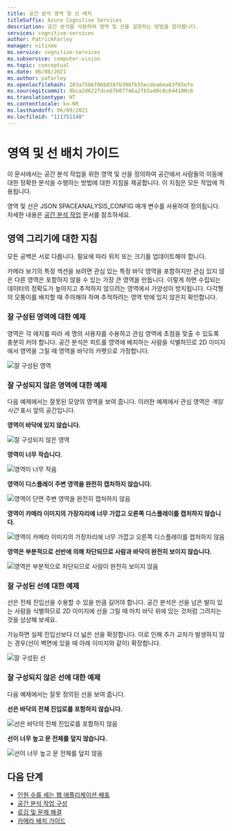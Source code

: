 ```yaml
---
title: 공간 분석 영역 및 선 배치
titleSuffix: Azure Cognitive Services
description: 공간 분석을 사용하여 영역 및 선을 설정하는 방법을 알아봅니다.
services: cognitive-services
author: PatrickFarley
manager: nitinme
ms.service: cognitive-services
ms.subservice: computer-vision
ms.topic: conceptual
ms.date: 06/08/2021
ms.author: pafarley
ms.openlocfilehash: 203a75b6f06b858fb398fb55ecdea6ea63f85efe
ms.sourcegitcommit: 8bca2d622fdce67b07746a2fb5a40c0c644100c6
ms.translationtype: HT
ms.contentlocale: ko-KR
ms.lasthandoff: 06/09/2021
ms.locfileid: "111751148"
---
```

# <a name="zone-and-line-placement-guide"></a>영역 및 선 배치 가이드

이 문서에서는 공간 분석 작업을 위한 영역 및 선을 정의하여 공간에서 사람들의 이동에 대한 정확한 분석을 수행하는 방법에 대한 지침을 제공합니다. 이 지침은 모든 작업에 적용됩니다. 

영역 및 선은 JSON SPACEANALYSIS_CONFIG 매개 변수를 사용하여 정의됩니다. 자세한 내용은 [공간 분석 작업](spatial-analysis-operations.md) 문서를 참조하세요.

## <a name="guidelines-for-drawing-zones"></a>영역 그리기에 대한 지침

모든 공백은 서로 다릅니다. 필요에 따라 위치 또는 크기를 업데이트해야 합니다.

카메라 보기의 특정 섹션을 보려면 관심 있는 특정 바닥 영역을 포함하지만 관심 있지 않은 다른 영역은 포함하지 않을 수 있는 가장 큰 영역을 만듭니다. 이렇게 하면 수집되는 데이터의 정확도가 높아지고 추적하지 않으려는 영역에서 가양성이 방지됩니다. 다각형의 모퉁이를 배치할 때 주의해야 하며 추적하려는 영역 밖에 있지 않은지 확인합니다.  

### <a name="example-of-a-well-shaped-zone"></a>잘 구성된 영역에 대한 예제

영역은 각 에지를 따라 세 명의 사용자를 수용하고 관심 영역에 초점을 맞출 수 있도록 충분히 커야 합니다. 공간 분석은 피트를 영역에 배치하는 사람을 식별하므로 2D 이미지에서 영역을 그릴 때 영역을 바닥의 카펫으로 가정합니다.

![잘 구성된 영역](./media/spatial-analysis/zone-good-example.png)

### <a name="examples-of-zones-that-arent-well-shaped"></a>잘 구성되지 않은 영역에 대한 예제

다음 예제에서는 잘못된 모양의 영역을 보여 줍니다. 이러한 예제에서 관심 영역은 *게임 시간* 표시 앞의 공간입니다.

**영역이 바닥에 있지 않습니다.**

![잘 구성되지 않은 영역](./media/spatial-analysis/zone-not-on-floor.png) 

**영역이 너무 작습니다.**

![영역이 너무 작음](./media/spatial-analysis/zone-too-small.png)

**영역이 디스플레이 주변 영역을 완전히 캡처하지 않습니다.**

![영역이 단면 주변 영역을 완전히 캡처하지 않음](./media/spatial-analysis/zone-bad-capture.png)

**영역이 카메라 이미지의 가장자리에 너무 가깝고 오른쪽 디스플레이를 캡처하지 않습니다.**

![영역이 카메라 이미지의 가장자리에 너무 가깝고 오른쪽 디스플레이를 캡처하지 않음](./media/spatial-analysis/zone-edge.png)

**영역은 부분적으로 선반에 의해 차단되므로 사람과 바닥이 완전히 보이지 않습니다.**

![영역은 부분적으로 차단되므로 사람이 완전히 보이지 않음](./media/spatial-analysis/zone-partially-blocked.png)

### <a name="example-of-a-well-shaped-line"></a>잘 구성된 선에 대한 예제

선은 전체 진입선을 수용할 수 있을 만큼 길어야 합니다. 공간 분석은 선을 넘은 발이 있는 사람을 식별하므로 2D 이미지에 선을 그릴 때 마치 바닥 위에 있는 것처럼 그려지는 것을 상상해 보세요. 

가능하면 실제 진입선보다 더 넓은 선을 확장합니다. 이로 인해 추가 교차가 발생하지 않는 경우(선이 벽면에 있을 때 아래 이미지와 같이) 확장합니다.

![잘 구성된 선](./media/spatial-analysis/zone-line-good-example.png)

### <a name="examples-of-lines-that-arent-well-shaped"></a>잘 구성되지 않은 선에 대한 예제

다음 예제에서는 잘못 정의된 선을 보여 줍니다.

**선은 바닥의 전체 진입로를 포함하지 않습니다.**

![선은 바닥의 전체 진입로를 포함하지 않음](./media/spatial-analysis/zone-line-bad-coverage.png)

**선이 너무 높고 문 전체를 덮지 않습니다.**

![선이 너무 높고 문 전체를 덮지 않음](./media/spatial-analysis/zone-line-too-high.png)

## <a name="next-steps"></a>다음 단계

* [인원 수를 세는 웹 애플리케이션 배포](spatial-analysis-web-app.md)
* [공간 분석 작업 구성](./spatial-analysis-operations.md)
* [로깅 및 문제 해결](spatial-analysis-logging.md)
* [카메라 배치 가이드](spatial-analysis-camera-placement.md)
